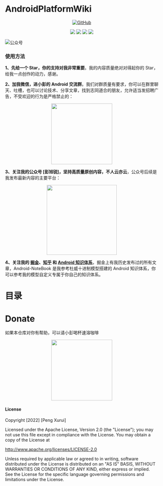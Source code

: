 # AndroidPlatformWiki

<p align='center'>
<a href="https://github.com/pengxurui/AndroidPlatformWiki" target="_blank"><img alt="GitHub" src="https://img.shields.io/github/stars/pengxurui/AndroidPlatformWiki?label=Stars&style=flat-square&logo=GitHub"></a>
</p>

<p align='center'>
<a href="https://www.github.com/pengxurui" target="_blank"><img src="https://img.shields.io/badge/作者-@彭旭锐-000000.svg?style=flat&logo=GitHub"></a>
<a href="https://github.com/pengxurui/Android-NoteBook/raw/master/images/搜一搜公众号.png" target="_blank"><img src="https://img.shields.io/badge/公众号-@彭旭锐-000000.svg?style=flat&logo=WeChat"></a>
<a href="https://juejin.cn/user/1063982987230392" target="_blank"><img src="https://img.shields.io/badge/掘金-@彭旭锐-000000.svg?style=flat&logo=JueJin"></a>
<a href="https://www.zhihu.com/people/pengxurui" target="_blank"><img src="https://img.shields.io/badge/知乎-@彭旭锐-000000.svg?style=flat&logo=Zhihu"></a>
</p>


![公众号](https://github.com/pengxurui/Android-NoteBook/raw/master/images/搜一搜公众号-文字-白色版.png)




### 使用方法

**1、先给一个 Star，你的支持对我非常重要**。我的内容质量绝对对得起你的 Star，给我一点创作的动力，感谢。

**2、加我微信，进小彭的 Android 交流群**。我们对群质量有要求，你可以在群里聊天、吐槽，也可以讨论技术、分享文章，找到志同道合的朋友，允许适当发招聘广告，不受欢迎的行为是严格禁止的：

<p align='center'>
<img src="https://github.com/pengxurui/Android-NoteBook/raw/master/images/个人微信.jpeg" width = "200" />
</p>

**3、关注我的公众号 [彭旭锐]，坚持高质量原创内容，不人云亦云**，公众号后续是我发布最新内容的主要平台：

<p align='center'>
<img src="https://github.com/pengxurui/Android-NoteBook/raw/master/images/公众号.jpg" width = "230" />
</p>

**4、关注我的 [掘金](https://juejin.cn/user/1063982987230392)、[知乎](https://www.zhihu.com/people/pengxurui) 和 [Android 知识体系](https://github.com/pengxurui/Android-NoteBook)**，掘金上有我历史发布过的所有文章，Android-NoteBook 是我参考杜威十进制模型搭建的 Android 知识体系，你可以参考我的模型自定义专属于你自己的知识体系。

# 目录






# Donate

如果本仓库对你有帮助，可以请小彭喝杯速溶咖啡

<p align='center'>
<img src="https://github.com/pengxurui/Android-NoteBook/raw/master/images/微信收款码.jpeg" width = "200" />
</p>



#### License
Copyright [2022] [Peng Xurui]

Licensed under the Apache License, Version 2.0 (the "License");
you may not use this file except in compliance with the License.
You may obtain a copy of the License at

http://www.apache.org/licenses/LICENSE-2.0

Unless required by applicable law or agreed to in writing, software
distributed under the License is distributed on an "AS IS" BASIS,
WITHOUT WARRANTIES OR CONDITIONS OF ANY KIND, either express or implied.
See the License for the specific language governing permissions and
limitations under the License.
